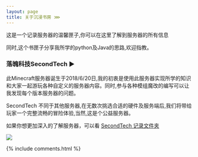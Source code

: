 ```yaml
---
layout: page
title: 关于沉浸书房 ⋙
---
```


这是一个记录服务器的温馨匣子,你可以在这里了解到服务器的所有信息
<p>
同时,这个书匣子分享我所学的python及Java的思路,欢迎指教。

<p>

<h3> 落魄科技SecondTech ▶ </h3>  

<p>

此Minecraft服务器诞生于2018/6/20日,我的初衷是使用此服务器实现所学的知识和大家一起游玩各种自定义的服务器内容。同时,参与各种模组魔改的编写可以让我发现每个版本服务器的问题。

<p>


<p>

SecondTech 不同于其他服务器,在无数次挑选合适的硬件及服务端后,我们将带给玩家一个完整流畅的冒险体验,当然,这是个公益服务器。

<p>

如果你想更加深入的了解服务器，可以看
<a target="_blank" href='https://space.bilibili.com/57935076/favlist?fid=472223476&ftype=create'>SecondTech 记录文件夹</a>


<p>

<img src="https://s2.ax1x.com/2019/11/12/M39vi6.png" >

<p>


{% include comments.html %}
